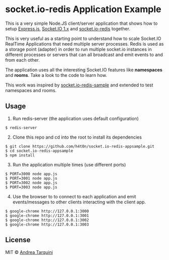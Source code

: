 # socket.io-redis Application Example

This is a very simple Node.JS client/server application that shows how to setup [Express.js](http://expressjs.com/), [Socket.IO 1.x](http://socket.io/) and [socket.io-redis](https://github.com/socketio/socket.io-redis) together.

This is very useful as a starting point to understand how to scale Socket.IO RealTime Applications that need multiple server processes. Redis is used as a storage point (adapter) in order to run multiple socket.io instances in different processes or servers that can all broadcast and emit events to and from each other.

The application uses all the interesting Socket.IO features like **namespaces** and **rooms**. Take a look to the code to learn how.

This work was inspired by [socket.io-redis-sample](https://github.com/stoshiya/socket.io-redis-sample) and extended to test namespaces and rooms.

## Usage

1. Run redis-server (the application uses default configuration)
```
$ redis-server
```

2. Clone this repo and cd into the root to install its dependencies
```
$ git clone https://github.com/h4t0n/socket.io-redis-appsample.git
$ cd socket.io-redis-appsample
$ npm install
```

3. Run the application multiple times (use different ports)
```
$ PORT=3000 node app.js
$ PORT=3001 node app.js
$ PORT=3002 node app.js
$ PORT=3003 node app.js
```

4. Use the browser to to connect to each application and emit events/messages to other clients interacting with the client app.
```
$ google-chrome http://127.0.0.1:3000
$ google-chrome http://127.0.0.1:3001
$ google-chrome http://127.0.0.1:3002
$ google-chrome http://127.0.0.1:3003
```

## License

MIT © [Andrea Tarquini](https://blog.h4t0n.com)
